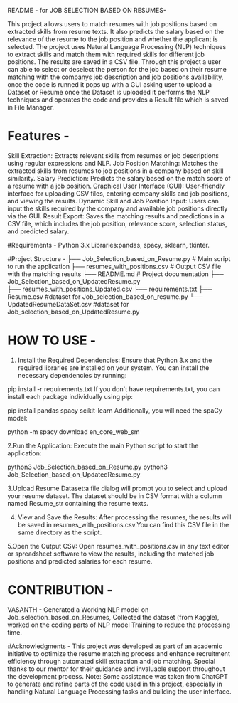 README - for JOB SELECTION BASED ON RESUMES-


This project allows users to match resumes with job positions based on extracted skills from resume texts. It also predicts the salary based on the relevance of the resume to the job position and whether the applicant is selected. The project uses Natural Language Processing (NLP) techniques to extract skills and match them with required skills for different job positions. The results are saved in a CSV file.
Through this project a user can able to select or deselect the person for the job based on their resume matching with the companys job description and job positions availability, once the code is runned it pops up with a GUI asking user to upload a Dataset or Resume once the Dataset is uploaded it performs the NLP techniques and operates the code and provides a Result file which is saved in File Manager.



# Features - 
Skill Extraction: Extracts relevant skills from resumes or job descriptions using regular expressions and NLP.
Job Position Matching: Matches the extracted skills from resumes to job positions in a company based on skill similarity.
Salary Prediction: Predicts the salary based on the match score of a resume with a job position.
Graphical User Interface (GUI): User-friendly interface for uploading CSV files, entering company skills and job positions, and viewing the results.
Dynamic Skill and Job Position Input: Users can input the skills required by the company and available job positions directly via the GUI.
Result Export: Saves the matching results and predictions in a CSV file, which includes the job position, relevance score, selection status, and predicted salary.


#Requirements -
Python 3.x
Libraries:pandas, spacy, sklearn, tkinter.


#Project Structure -
├── Job_Selection_based_on_Resume.py          # Main script to run the application
├── resumes_with_positions.csv                 # Output CSV file with the matching results
├── README.md                                 # Project documentation
├── Job_Selection_based_on_UpdatedResume.py   
├── resumes_with_positions_Updated.csv 
├── requirements.txt
├── Resume.csv                      #dataset for Job_selection_based_on_resume.py
└── UpdatedResumeDataSet.csv        #dataset for Job_selection_based_on_UpdatedResume.py


# HOW TO USE - 
1. Install the Required Dependencies: Ensure that Python 3.x and the required libraries are installed on your system. You can install the necessary dependencies by running:

pip install -r requirements.txt
If you don't have requirements.txt, you can install each package individually using pip:

pip install pandas spacy scikit-learn
Additionally, you will need the spaCy model:

python -m spacy download en_core_web_sm

2.Run the Application: Execute the main Python script to start the application:

python3 Job_Selection_based_on_Resume.py
python3 Job_Selection_based_on_UpdatedResume.py

3.Upload Resume Dataset:a file dialog will prompt you to select and upload your resume dataset.
The dataset should be in CSV format with a column named Resume_str containing the resume texts.

4. View and Save the Results:
After processing the resumes, the results will be saved in resumes_with_positions.csv.You can find this CSV file in the same directory as the script.

5.Open the Output CSV:
Open resumes_with_positions.csv in any text editor or spreadsheet software to view the results, including the matched job positions and predicted salaries for each resume.


# CONTRIBUTION - 
VASANTH - Generated a Working NLP model on Job_selection_based_on_Resumes, Collected the dataset (from Kaggle), worked on the coding parts of NLP model Training to reduce the processing time.


#Acknowledgments -
This project was developed as part of an academic initiative to optimize the resume matching process and enhance recruitment efficiency through automated skill extraction and job matching. Special thanks to our mentor for their guidance and invaluable support throughout the development process.
Note: Some assistance was taken from ChatGPT to generate and refine parts of the code used in this project, especially in handling Natural Language Processing tasks and building the user interface.

